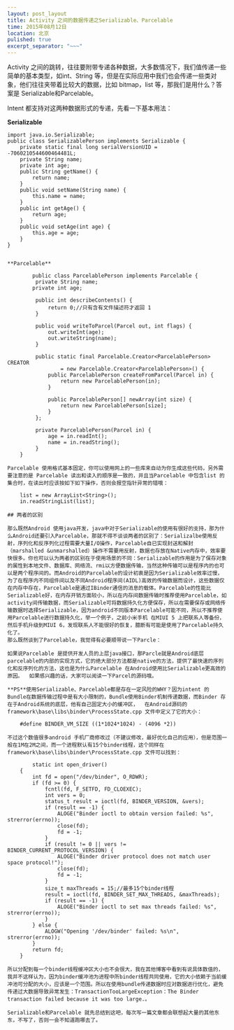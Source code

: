 ```yaml
---
layout: post_layout
title: Activity 之间的数据传递之Serializable、Parcelable
time: 2015年08月12日
location: 北京
pulished: true
excerpt_separator: "~~~"
---
```


Activity 之间的跳转，往往要附带专递各种数据，大多数情况下，我们值传递一些简单的基本类型，如int、String 等，但是在实际应用中我们也会传递一些类对象，他们往往夹带着比较大的数据，比如 bitmap，list 等，那我们是用什么？答案是 Serializable和Parcelable。

Intent 都支持对这两种数据形式的专递，先看一下基本用法：

**Serializable**

    import java.io.Serializable;
    public class SerializablePerson implements Serializable {
        private static final long serialVersionUID = -7060210544600464481L; 
        private String name;
        private int age;
        public String getName() {
            return name;
        }
        public void setName(String name) {
            this.name = name;
        }
        public int getAge() {
            return age;
        }
        public void setAge(int age) {
            this.age = age;
        }
    }


~~~还是熟悉的味道还是熟悉的用法，serialVersionUID： Java的序列化机制是通过在运行时判断类的serialVersionUID来验证版本一致性的。在进行反序列化时，JVM会把传来的字节流中的serialVersionUID与本地相应实体（类）的serialVersionUID进行比较，如果相同就认为是一致的，可以进行反序列化，否则就会出现序列化版本不一致的异常(InvalidCastException)。serialVersionUID 这个值即可自己定义值，也可以让java通过计算为你生成唯一的一个值。

**Parcelable**

        public class ParcelablePerson implements Parcelable {
         private String name;
        private int age;

         public int describeContents() {
             return 0;//只有含有文件描述符才返回 1
         }

         public void writeToParcel(Parcel out, int flags) {
             out.writeInt(age);
             out.writeString(name);
         }

         public static final Parcelable.Creator<ParcelablePerson> CREATOR
                 = new Parcelable.Creator<ParcelablePerson>() {
             public ParcelablePerson createFromParcel(Parcel in) {
                 return new ParcelablePerson(in);
             }

             public ParcelablePerson[] newArray(int size) {
                 return new ParcelablePerson[size];
             }
         };

         private ParcelablePerson(Parcel in) {
             age = in.readInt();
             name = in.readString();
         }
    }

Parcelable 使用格式基本固定，你可以使用网上的一些库来自动为你生成这些代码，另外需要注意的是 Parcelable 读出和读入的顺序是一致的，并且当Parcelable 中包含list 的集合时，在读出时应该按如下如下操作，否则会报空指针异常的错哦：

    list = new ArrayList<String>();
    in.readStringList(list);	
    
## 两者的区别

那么既然Android 使用java开发，java中对于Serializable的使用有很好的支持，那为什么Android还要引入Parcelable，那就不得不谈谈两者的区别了：Serializalbe使用反射，序列化和反序列化过程需要大量I/O操作，Parcelable自已实现封送和解封（marshalled &unmarshalled）操作不需要用反射，数据也存放在Native内存中，效率要快很多。你也可以认为两者的区别在于使用场景的不同：Serializable的作用是为了保存对象的属性到本地文件、数据库、网络流、rmi以方便数据传输，当然这种传输可以是程序内的也可以是两个程序间的。而Android的Parcelable的设计初衷是因为Serializable效率过慢，为了在程序内不同组件间以及不同Android程序间(AIDL)高效的传输数据而设计，这些数据仅在内存中存在，Parcelable是通过IBinder通信的消息的载体。Parcelable的性能比Serializable好，在内存开销方面较小，所以在内存间数据传输时推荐使用Parcelable，如activity间传输数据，而Serializable可将数据持久化方便保存，所以在需要保存或网络传输数据时选择Serializable，因为android不同版本Parcelable可能不同，所以不推荐使用Parcelable进行数据持久化，举一个例子，之前小米手机 在MIUI 5 上把联系人等备份，然后手机升级到MIUI 6，发现联系人不能很好的恢复，臆断有可能是使用了Parcelable持久化了。
那么既然谈到了Parcelable，我觉得有必要顺带说一下Parcle：

如果说Parcelable 是提供开发人员的上层java接口，那Parcle就是Android底层parcelable的内部的实现方式，它的绝大部分方法都是native的方法，提供了最快速的序列化和反序列化的方法，这也是为什么Parcelable 在Android使用比Serializable更高效的原因。	如果感兴趣的话，大家可以阅读一下Parcel的源码哦。

**PS**使用Serializable、Parcelable都是存在一定风险的WHY？因为intent 的Bundle在数据传输过程中是有大小限制的，Bundle使用Binder机制传递数据，而Binder 存在于Android系统的底层，他有自己固定大小的缓冲区，	在Android源码的framework\base\libs\binder\ProcessState.cpp 文件中定义了它的大小：

    #define BINDER_VM_SIZE ((1*1024*1024) - (4096 *2))

不过这个数值很多android 手机厂商修改过（不建议修改，最好优化自己的应用），但是范围一般在1M在2M之间，而一个进程默认有15个binder线程，这个同样在framework\base\libs\binder\ProcessState.cpp 文件可以找到：

        static int open_driver()
    {
        int fd = open("/dev/binder", O_RDWR);
        if (fd >= 0) {
            fcntl(fd, F_SETFD, FD_CLOEXEC);
            int vers = 0;
            status_t result = ioctl(fd, BINDER_VERSION, &vers);
            if (result == -1) {
                ALOGE("Binder ioctl to obtain version failed: %s", strerror(errno));
                close(fd);
                fd = -1;
            }
            if (result != 0 || vers != BINDER_CURRENT_PROTOCOL_VERSION) {
                ALOGE("Binder driver protocol does not match user space protocol!");
                close(fd);
                fd = -1;
            }
            size_t maxThreads = 15;//最多15个binder线程
            result = ioctl(fd, BINDER_SET_MAX_THREADS, &maxThreads);
            if (result == -1) {
                ALOGE("Binder ioctl to set max threads failed: %s", strerror(errno));
            }
        } else {
            ALOGW("Opening '/dev/binder' failed: %s\n", strerror(errno));
        }
        return fd;
    }

所以分配到每一个binder线程缓冲区大小也不会很大，我在其他博客中看到有说具体数值的，我并不这样认为，因为binder缓冲池为进程中所binder线程共同使用，它的大小依赖于当前缓冲池可分配的大小，应该是一个范围。所以在使用bundle传递数据时应对数据进行优化，避免传递过大数据导致异常发生：TransactionTooLargeException：The Binder transaction failed because it was too large.。

Serializable和Parcelable 就先总结到这吧，每次写一篇文章都会联想起大量的其他东东，不写了，否则一会不知道跑哪去了。
